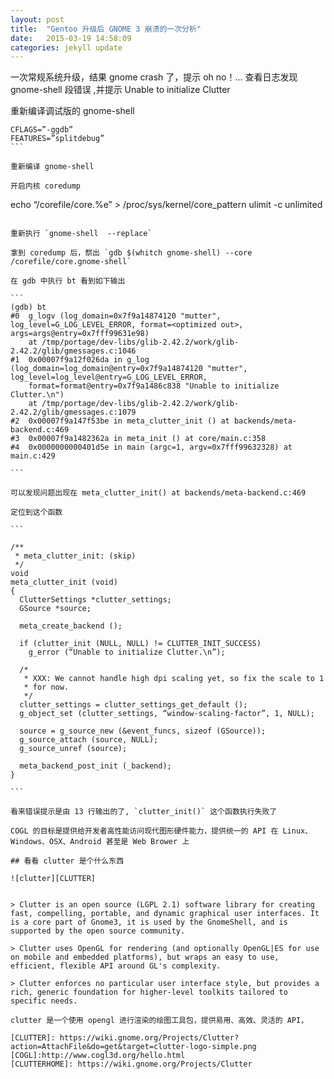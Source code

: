 ```yaml
---
layout: post
title:  "Gentoo 升级后 GNOME 3 崩溃的一次分析"
date:   2015-03-19 14:58:09
categories: jekyll update
---
```

一次常规系统升级，结果 gnome crash 了，提示 oh no！...
查看日志发现 gnome-shell 段错误 ,并提示 Unable to initialize Clutter

重新编译调试版的 gnome-shell

````
CFLAGS=”-ggdb”
FEATURES=”splitdebug”
```

重新编译 gnome-shell

开启内核 coredump

````
echo “/corefile/core.%e” > /proc/sys/kernel/core_pattern
ulimit -c unlimited
````

重新执行 `gnome-shell  --replace`

拿到 coredump 后，祭出 `gdb $(whitch gnome-shell) --core /corefile/core.gnome-shell`

在 gdb 中执行 bt 看到如下输出

```
(gdb) bt
#0  g_logv (log_domain=0x7f9a14874120 "mutter", log_level=G_LOG_LEVEL_ERROR, format=<optimized out>, args=args@entry=0x7fff99631e98)
    at /tmp/portage/dev-libs/glib-2.42.2/work/glib-2.42.2/glib/gmessages.c:1046
#1  0x00007f9a12f026da in g_log (log_domain=log_domain@entry=0x7f9a14874120 "mutter", log_level=log_level@entry=G_LOG_LEVEL_ERROR,
    format=format@entry=0x7f9a1486c838 "Unable to initialize Clutter.\n")
    at /tmp/portage/dev-libs/glib-2.42.2/work/glib-2.42.2/glib/gmessages.c:1079
#2  0x00007f9a147f53be in meta_clutter_init () at backends/meta-backend.c:469
#3  0x00007f9a1482362a in meta_init () at core/main.c:358
#4  0x0000000000401d5e in main (argc=1, argv=0x7fff99632328) at main.c:429

```

可以发现问题出现在 meta_clutter_init() at backends/meta-backend.c:469

定位到这个函数

```

/**
 * meta_clutter_init: (skip)
 */
void
meta_clutter_init (void)
{
  ClutterSettings *clutter_settings;
  GSource *source;

  meta_create_backend ();

  if (clutter_init (NULL, NULL) != CLUTTER_INIT_SUCCESS)
    g_error (“Unable to initialize Clutter.\n”);

  /*
   * XXX: We cannot handle high dpi scaling yet, so fix the scale to 1
   * for now.
   */
  clutter_settings = clutter_settings_get_default ();
  g_object_set (clutter_settings, “window-scaling-factor”, 1, NULL);

  source = g_source_new (&event_funcs, sizeof (GSource));
  g_source_attach (source, NULL);
  g_source_unref (source);

  meta_backend_post_init (_backend);
}

```

看来错误提示是由 13 行输出的了, `clutter_init()` 这个函数执行失败了

COGL 的目标是提供给开发者高性能访问现代图形硬件能力，提供统一的 API 在 Linux、Windows、OSX、Android 甚至是 Web Brower 上

## 看看 clutter 是个什么东西

![clutter][CLUTTER]


> Clutter is an open source (LGPL 2.1) software library for creating fast, compelling, portable, and dynamic graphical user interfaces. It is a core part of Gnome3, it is used by the GnomeShell, and is supported by the open source community.

> Clutter uses OpenGL for rendering (and optionally OpenGL|ES for use on mobile and embedded platforms), but wraps an easy to use, efficient, flexible API around GL's complexity.

> Clutter enforces no particular user interface style, but provides a rich, generic foundation for higher-level toolkits tailored to specific needs.

clutter 是一个使用 opengl 进行渲染的绘图工具包，提供易用、高效、灵活的 API，

[CLUTTER]: https://wiki.gnome.org/Projects/Clutter?action=AttachFile&do=get&target=clutter-logo-simple.png
[COGL]:http://www.cogl3d.org/hello.html
[CLUTTERHOME]: https://wiki.gnome.org/Projects/Clutter
